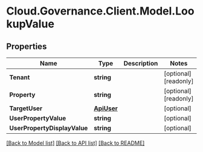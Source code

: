 # Cloud.Governance.Client.Model.LookupValue
## Properties

Name | Type | Description | Notes
------------ | ------------- | ------------- | -------------
**Tenant** | **string** |  | [optional] [readonly] 
**Property** | **string** |  | [optional] [readonly] 
**TargetUser** | [**ApiUser**](ApiUser.md) |  | [optional] 
**UserPropertyValue** | **string** |  | [optional] 
**UserPropertyDisplayValue** | **string** |  | [optional] 

[[Back to Model list]](../README.md#documentation-for-models) [[Back to API list]](../README.md#documentation-for-api-endpoints) [[Back to README]](../README.md)

